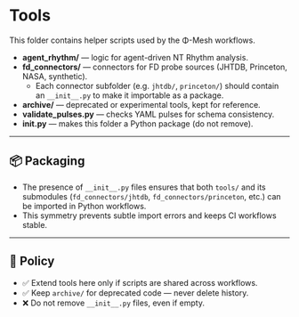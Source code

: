 # Tools

This folder contains helper scripts used by the Φ-Mesh workflows.

- **agent_rhythm/** — logic for agent-driven NT Rhythm analysis.  
- **fd_connectors/** — connectors for FD probe sources (JHTDB, Princeton, NASA, synthetic).  
  - Each connector subfolder (e.g. `jhtdb/`, `princeton/`) should contain an `__init__.py` to make it importable as a package.  
- **archive/** — deprecated or experimental tools, kept for reference.  
- **validate_pulses.py** — checks YAML pulses for schema consistency.  
- **__init__.py** — makes this folder a Python package (do not remove).  

---

## 📦 Packaging

- The presence of `__init__.py` files ensures that both `tools/` and its submodules (`fd_connectors/jhtdb`, `fd_connectors/princeton`, etc.) can be imported in Python workflows.  
- This symmetry prevents subtle import errors and keeps CI workflows stable.  

---

## 🧭 Policy

- ✅ Extend tools here only if scripts are shared across workflows.  
- ✅ Keep `archive/` for deprecated code — never delete history.  
- ❌ Do not remove `__init__.py` files, even if empty.  
